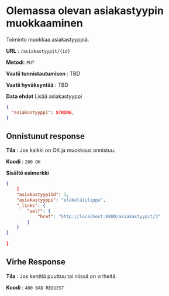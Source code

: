 # Olemassa olevan asiakastyypin muokkaaminen

Toiminto muokkaa asiakastyyppiä.

**URL** : `/asiakastyypit/{id}`

**Metodi**: `PUT`

**Vaatii tunnistautumisen** : TBD

**Vaatii hyväksyntää** : TBD

**Data ehdot**
Lisää asiakastyyppi
```json
{
  "asiakastyyppi": STRING,
}
```


## Onnistunut response

**Tila** : Jos kaikki on OK ja muokkaus onnistuu.

**Koodi** : `200 OK`

**Sisältö esimerkki**
```json
{
    {
    "asiakastyypiId": 3,
    "asiakastyyppi": "eläkeläislippu",
    "_links": {
        "self": {
            "href": "http://localhost:8080/asiakastyypit/3"
        }
    }
}
    
}
```

## Virhe Response

**Tila** : Jos kenttiä puuttuu tai niissä on virheitä.

**Koodi** : `400 BAD REQUEST`
